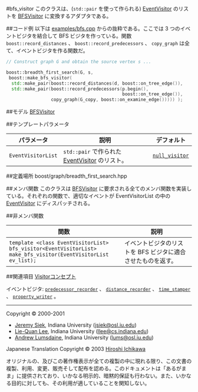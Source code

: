 #bfs_visitor<EventVisitorList>
このクラスは、(`std::pair` を使って作られる) [EventVisitor](./EventVisitor.md) のリストを [BFSVisitor](./BFSVisitor.md) に変換するアダプタである。


##コード例
以下は [examples/bfs.cpp](./examples/bfs.cpp.md) からの抜粋である。ここでは 3 つのイベントビジタを結合して BFS ビジタを作っている。関数 `boost::record_distances` 、 `boost::record_predecessors` 、 `copy_graph` は全て、イベントビジタを作る関数だ。

```cpp
// Construct graph G and obtain the source vertex s ...

boost::breadth_first_search(G, s, 
 boost::make_bfs_visitor(
  std::make_pair(boost::record_distances(d, boost::on_tree_edge()),
  std::make_pair(boost::record_predecessors(p.begin(), 
                                            boost::on_tree_edge()),
                 copy_graph(G_copy, boost::on_examine_edge())))) );
```

##モデル
[BFSVisitor](./BFSVisitor.md)


##テンプレートパラメータ

| パラメータ | 説明 | デフォルト |
|------------|------|------------|
| `EventVisitorList` | `std::pair` で作られた [EventVisitor](./EventVisitor.md) のリスト。 | [`null_visitor`](./null_visitor.md) |


##定義場所
boost/graph/breadth_first_search.hpp


##メンバ関数
このクラスは [BFSVisitor](./BFSVisitor.md) に要求される全てのメンバ関数を実装している。それぞれの関数で、適切なイベントが EventVisitorList の中の [EventVisitor](./EventVisitor.md) にディスパッチされる。


##非メンバ関数

| 関数 | 説明 |
|------|------|
| `template <class EventVisitorList>`<br/> `bfs_visitor<EventVisitorList>`<br/> `make_bfs_visitor(EventVisitorList ev_list);` | イベントビジタのリストを BFS ビジタに適合させたものを返す。 |


##関連項目
[Visitorコンセプト](./visitor_concepts.md)

イベントビジタ: [`predecessor_recorder`](./predecessor_recorder.md) 、 [`distance_recorder`](./distance_recorder.md) 、 [`time_stamper`](./time_stamper.md) 、 [`property_writer`](./property_writer.md) 。


***
Copyright © 2000-2001

- [Jeremy Siek](http://www.boost.org/doc/libs/1_31_0/people/jeremy_siek.htm), Indiana University (<jsiek@osl.iu.edu>)
- [Lie-Quan Lee](http://www.boost.org/doc/libs/1_31_0/people/liequan_lee.htm), Indiana University (<llee@cs.indiana.edu>)
- [Andrew Lumsdaine](http://www.osl.iu.edu/~lums), Indiana University (<lums@osl.iu.edu>)

Japanese Translation Copyright © 2003 [Hiroshi Ichikawa](mailto:gimite@mx12.freecom.ne.jp)

オリジナルの、及びこの著作権表示が全ての複製の中に現れる限り、この文書の複製、利用、変更、販売そして配布を認める。このドキュメントは「あるがまま」に提供されており、いかなる明示的、暗黙的保証も行わない。また、いかなる目的に対しても、その利用が適していることを関知しない。

